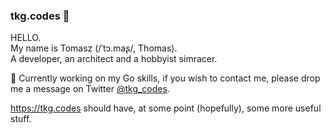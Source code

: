 ### tkg.codes 👋
HELLO.  
My name is Tomasz (/ˈtɔ.maʂ/, Thomas).  
A developer, an architect and a hobbyist simracer.  

🔭 Currently working on my Go skills, if you wish to contact me, please drop me a message on Twitter [@tkg_codes](https://twitter.com/tkg_codes).

https://tkg.codes should have, at some point (hopefully), some more useful stuff.
